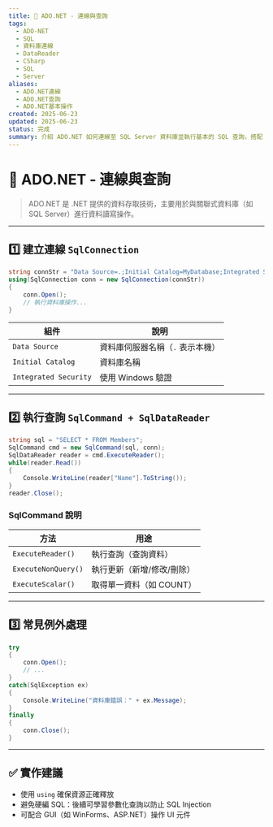 ```yaml
---
title: 🔌 ADO.NET - 連線與查詢
tags:
  - ADO-NET
  - SQL
  - 資料庫連線
  - DataReader
  - CSharp
  - SQL
  - Server
aliases:
  - ADO.NET連線
  - ADO.NET查詢
  - ADO.NET基本操作
created: 2025-06-23
updated: 2025-06-23
status: 完成
summary: 介紹 ADO.NET 如何連線至 SQL Server 資料庫並執行基本的 SQL 查詢，搭配 SqlConnection、SqlCommand、SqlDataReader。
---
```


# 🔌 ADO.NET - 連線與查詢

>ADO.NET 是 .NET 提供的資料存取技術，主要用於與關聯式資料庫（如 SQL Server）進行資料讀寫操作。

---
## 1️⃣ 建立連線 `SqlConnection`

```csharp
string connStr = "Data Source=.;Initial Catalog=MyDatabase;Integrated Security=True;";
using(SqlConnection conn = new SqlConnection(connStr))
{
    conn.Open();
    // 執行資料庫操作...
}
```

|組件|說明|
|---|---|
|`Data Source`|資料庫伺服器名稱（`.` 表示本機）|
|`Initial Catalog`|資料庫名稱|
|`Integrated Security`|使用 Windows 驗證|

---
## 2️⃣ 執行查詢 `SqlCommand + SqlDataReader`

```csharp
string sql = "SELECT * FROM Members";
SqlCommand cmd = new SqlCommand(sql, conn);
SqlDataReader reader = cmd.ExecuteReader();
while(reader.Read())
{
    Console.WriteLine(reader["Name"].ToString());
}
reader.Close();
```

### SqlCommand 說明

|方法|用途|
|---|---|
|`ExecuteReader()`|執行查詢（查詢資料）|
|`ExecuteNonQuery()`|執行更新（新增/修改/刪除）|
|`ExecuteScalar()`|取得單一資料（如 COUNT）|

---
## 3️⃣ 常見例外處理

```csharp
try
{
    conn.Open();
    // ...
}
catch(SqlException ex)
{
    Console.WriteLine("資料庫錯誤：" + ex.Message);
}
finally
{
    conn.Close();
}
```

---

## ✅ 實作建議

- 使用 `using` 確保資源正確釋放
- 避免硬編 SQL：後續可學習參數化查詢以防止 SQL Injection
- 可配合 GUI（如 WinForms、ASP.NET）操作 UI 元件